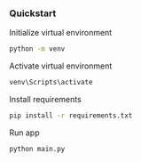 ### Quickstart
Initialize virtual environment
```bash
python -m venv
```

Activate virtual environment
```bash
venv\Scripts\activate
```

Install requirements
```bash
pip install -r requirements.txt
```

Run app
```bash
python main.py
```
